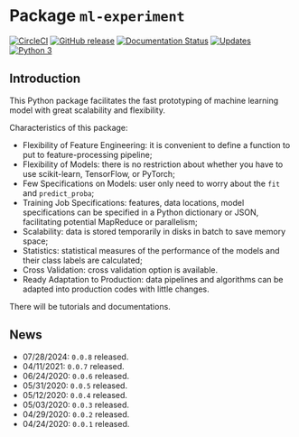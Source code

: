 # Package `ml-experiment`

[![CircleCI](https://circleci.com/gh/stephenhky/ml-experiment.svg?style=svg)](https://circleci.com/gh/stephenhky/ml-experiment.svg)
[![GitHub release](https://img.shields.io/github/release/stephenhky/ml-experiment.svg?maxAge=3600)](https://github.com/stephenhky/ml-experiment/releases)
[![Documentation Status](https://readthedocs.org/projects/ml-experiment/badge/?version=latest)](https://ml-experiment.readthedocs.io/en/latest/?badge=latest)
[![Updates](https://pyup.io/repos/github/stephenhky/ml-experiment/shield.svg)](https://pyup.io/repos/github/stephenhky/ml-experiment/)
[![Python 3](https://pyup.io/repos/github/stephenhky/ml-experiment/python-3-shield.svg)](https://pyup.io/repos/github/stephenhky/ml-experiment/)

## Introduction

This Python package facilitates the fast prototyping of
machine learning model with great scalability and flexibility.

Characteristics of this package:

* Flexibility of Feature Engineering: it is convenient to define a function to 
put to feature-processing pipeline;
* Flexibility of Models: there is no restriction about whether you have to use
scikit-learn, TensorFlow, or PyTorch;
* Few Specifications on Models: user only need to worry about the `fit`
and `predict_proba`;
* Training Job Specifications: features, data locations, model specifications can
be specified in a Python dictionary or JSON, facilitating potential
MapReduce or parallelism;
* Scalability: data is stored temporarily in disks in batch
to save memory space;
* Statistics: statistical measures of the performance of the models and
their class labels are calculated;
* Cross Validation: cross validation option is available.
* Ready Adaptation to Production: data pipelines and algorithms can be adapted into
production codes with little changes.

There will be tutorials and documentations.

## News

* 07/28/2024: `0.0.8` released.
* 04/11/2021: `0.0.7` released.
* 06/24/2020: `0.0.6` released.
* 05/31/2020: `0.0.5` released.
* 05/12/2020: `0.0.4` released.
* 05/03/2020: `0.0.3` released.
* 04/29/2020: `0.0.2` released.
* 04/24/2020: `0.0.1` released.
